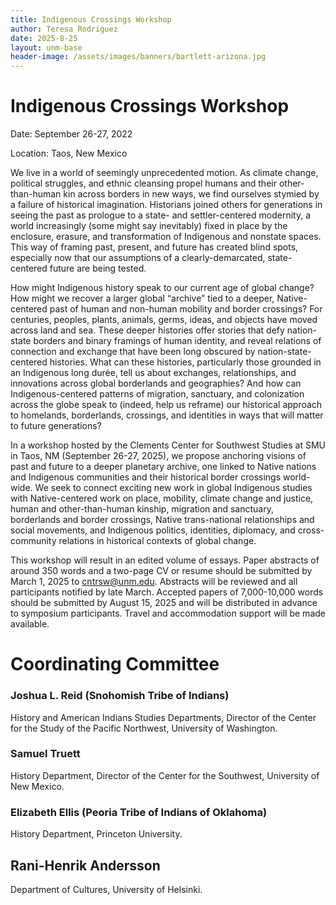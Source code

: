 ```yaml
---
title: Indigenous Crossings Workshop
author: Teresa Rodriguez
date: 2025-8-25
layout: unm-base
header-image: /assets/images/banners/bartlett-arizona.jpg
---
```


# Indigenous Crossings Workshop 
Date: September 26-27, 2022

Location: Taos, New Mexico

We live in a world of seemingly unprecedented motion. As climate change, political struggles, and ethnic cleansing propel humans and their other-than-human kin across borders in new ways, we find ourselves stymied by a failure of historical imagination. Historians joined others for generations in seeing the past as prologue to a state- and settler-centered modernity, a world increasingly (some might say inevitably) fixed in place by the enclosure, erasure, and transformation of Indigenous and nonstate spaces. This way of framing past, present, and future has created blind spots, especially now that our assumptions of a clearly-demarcated, state-centered future are being tested.

How might Indigenous history speak to our current age of global change? How might we recover a larger global “archive” tied to a deeper, Native-centered past of human and non-human mobility and border crossings? For centuries, peoples, plants, animals, germs, ideas, and objects have moved across land and sea. These deeper histories offer stories that defy nation-state borders and binary framings of human identity, and reveal relations of connection and exchange that have been long obscured by nation-state-centered histories. What can these histories, particularly those grounded in an Indigenous long durée, tell us about exchanges, relationships, and innovations across global borderlands and geographies? And how can Indigenous-centered patterns of migration, sanctuary, and colonization across the globe speak to (indeed, help us reframe) our historical approach to homelands, borderlands, crossings, and identities in ways that will matter to future generations?

In a workshop hosted by the Clements Center for Southwest Studies at SMU in Taos, NM (September 26-27, 2025), we propose anchoring visions of past and future to a deeper planetary archive, one linked to Native nations and Indigenous communities and their historical border crossings world-wide. We seek to connect exciting new work in global Indigenous studies with Native-centered work on place, mobility, climate change and justice, human and other-than-human kinship, migration and sanctuary, borderlands and border crossings, Native trans-national relationships and social movements, and Indigenous politics, identities, diplomacy, and cross-community relations in historical contexts of global change.

This workshop will result in an edited volume of essays. Paper abstracts of around 350 words and a two-page CV or resume should be submitted by March 1, 2025 to cntrsw@unm.edu. Abstracts will be reviewed and all participants notified by late March. Accepted papers of 7,000-10,000 words should be submitted by August 15, 2025 and will be distributed in advance to symposium participants. Travel and accommodation support will be made available.

# Coordinating Committee

### Joshua L. Reid (Snohomish Tribe of Indians) 
History and American Indians Studies Departments, Director of the Center for the Study of the Pacific Northwest, University of Washington.

### Samuel Truett
History Department, Director of the Center for the Southwest, University of New Mexico.

### Elizabeth Ellis (Peoria Tribe of Indians of Oklahoma)
History Department, Princeton University.

## Rani-Henrik Andersson
Department of Cultures, University of Helsinki.
 

